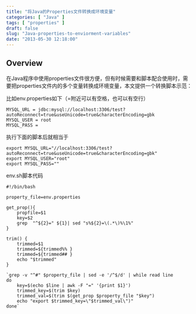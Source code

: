```yaml
---
title: "将Java的Properties文件转换成环境变量"
categories: [ "Java" ]
tags: [ "properties" ]
draft: false
slug: "Java-properties-to-enviorment-variables"
date: "2013-05-30 12:18:00"
---
```


## Overview

在Java程序中使用properties文件很方便，但有时候需要和脚本配合使用时，需要把properties文件内的多个变量转换成环境变量，本文提供一个转换脚本示范：


<!--more-->


比如env.properties如下（=附近可以有空格，也可以有空行）

    MYSQL_URL = jdbc:mysql://localhost:3306/test?autoReconnect=true&useUnicode=true&characterEncoding=gbk
    MYSQL_USER = root
    MYSQL_PASS = 

执行下面的脚本后就相当于

    export MYSQL_URL="//localhost:3306/test?autoReconnect=true&useUnicode=true&characterEncoding=gbk"
    export MYSQL_USER="root"
    export MYSQL_PASS="" 

env.sh脚本代码

    #!/bin/bash

    property_file=env.properties

    get_prop(){
        propfile=$1
        key=$2
        grep  "^${2}=" ${1}| sed "s%${2}=\(.*\)%\1%"
    }
    
    trim() {
        trimmed=$1
        trimmed=${trimmed%% }
        trimmed=${trimmed## }
        echo "$trimmed"
    }

    `grep -v "^#" $property_file | sed -e '/^$/d' | while read line
    do
        key=$(echo $line | awk -F "=" '{print $1}')
        trimmed_key=$(trim $key)
        trimmed_val=$(trim $(get_prop $property_file "$key")
        echo "export $trimmed_key=\"$trimmed_val\")"
    done`
